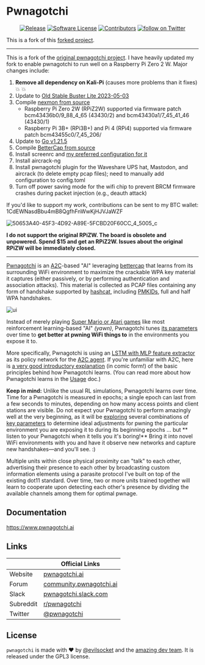 # Pwnagotchi

<p align="center">
    <a href="https://github.com/crs-k/pwnagotchi/releases/latest"><img alt="Release" src="https://img.shields.io/github/release/crs-k/pwnagotchi.svg?style=flat-square"></a>
    <a href="https://github.com/evilsocket/pwnagotchi/blob/master/LICENSE.md"><img alt="Software License" src="https://img.shields.io/badge/license-GPL3-brightgreen.svg?style=flat-square"></a>
    <a href="https://github.com/crs-k/graphs/contributors"><img alt="Contributors" src="https://img.shields.io/github/contributors/crs-k/pwnagotchi"/></a>
    <a href="https://twitter.com/intent/follow?screen_name=pwnagotchi"><img src="https://img.shields.io/twitter/follow/pwnagotchi?style=social&logo=twitter" alt="follow on Twitter"></a>
</p>

This is a fork of this [forked project](https://github.com/aluminum-ice/pwnagotchi).

---

This is a fork of the [original pwnagotchi project](https://github.com/evilsocket/pwnagotchi). I have heavily updated my fork to enable pwnagotchi to run well on a Raspberry Pi Zero 2 W. Major changes include:

1. **Remove all dependency on Kali-Pi** (causes more problems than it fixes) :boom: :boom:
2. Update to [Old Stable Buster Lite 2023-05-03](https://downloads.raspberrypi.org/raspios_oldstable_lite_armhf/images/raspios_oldstable_lite_armhf-2023-05-03/)
3. Compile [nexmon from source](https://github.com/seemoo-lab/nexmon)
    * Raspberry Pi Zero 2W (RPiZ2W) supported via firmware patch bcm43436b0/9_88_4_65 (43430/2) and bcm43430a1/7_45_41_46 (43430/1)
    * Raspberry Pi 3B+ (RPi3B+) and Pi 4 (RPi4) supported via firmware patch bcm43455c0/7_45_206/
4. Update to [Go v1.21.5](https://go.dev/dl/)
5. Compile [BetterCap from source](https://github.com/bettercap/bettercap)
6. Install screenrc and [my preferred configuration for it](https://github.com/aluminum-ice/screenrc)
7. Install aircrack-ng
8. Install pwnagotchi plugin for the Waveshare UPS hat, Mastodon, and aircrack (to delete empty pcap files); need to manually add configuration to config.toml
9. Turn off power saving mode for the wifi chip to prevent BRCM firmware crashes during packet injection (e.g., deauth attack)

If you'd like to support my work, contributions can be sent to my BTC wallet: 1CdEWNasdBbu4mB8QgfhFnWwKjHJVJaWZF

![50653A40-45F3-4D92-A89E-5FCBD20F60CC_4_5005_c](https://github.com/aluminum-ice/pwnagotchi/assets/12374267/04761c6e-f6a7-40b1-803f-6ee6e6bf2278)

**I do not support the original RPiZW. The board is obsolete and unpowered. Spend $15 and get an RPiZ2W. Issues about the original RPiZW will be immediately closed.**

---

[Pwnagotchi](https://pwnagotchi.ai/) is an [A2C](https://hackernoon.com/intuitive-rl-intro-to-advantage-actor-critic-a2c-4ff545978752)-based "AI" leveraging [bettercap](https://www.bettercap.org/) that learns from its surrounding WiFi environment to maximize the crackable WPA key material it captures (either passively, or by performing authentication and association attacks). This material is collected as PCAP files containing any form of handshake supported by [hashcat](https://hashcat.net/hashcat/), including [PMKIDs](https://www.evilsocket.net/2019/02/13/Pwning-WiFi-networks-with-bettercap-and-the-PMKID-client-less-attack/), 
full and half WPA handshakes.

![ui](https://i.imgur.com/X68GXrn.png)

Instead of merely playing [Super Mario or Atari games](https://becominghuman.ai/getting-mario-back-into-the-gym-setting-up-super-mario-bros-in-openais-gym-8e39a96c1e41?gi=c4b66c3d5ced) like most reinforcement learning-based "AI" *(yawn)*, Pwnagotchi tunes [its parameters](https://github.com/evilsocket/pwnagotchi/blob/master/pwnagotchi/defaults.toml) over time to **get better at pwning WiFi things to** in the environments you expose it to. 

More specifically, Pwnagotchi is using an [LSTM with MLP feature extractor](https://stable-baselines.readthedocs.io/en/master/modules/policies.html#stable_baselines.common.policies.MlpLstmPolicy) as its policy network for the [A2C agent](https://stable-baselines.readthedocs.io/en/master/modules/a2c.html). If you're unfamiliar with A2C, here is [a very good introductory explanation](https://hackernoon.com/intuitive-rl-intro-to-advantage-actor-critic-a2c-4ff545978752) (in comic form!) of the basic principles behind how Pwnagotchi learns. (You can read more about how Pwnagotchi learns in the [Usage](https://www.pwnagotchi.ai/usage/#training-the-ai) doc.)

**Keep in mind:** Unlike the usual RL simulations, Pwnagotchi learns over time. Time for a Pwnagotchi is measured in epochs; a single epoch can last from a few seconds to minutes, depending on how many access points and client stations are visible. Do not expect your Pwnagotchi to perform amazingly well at the very beginning, as it will be [exploring](https://hackernoon.com/intuitive-rl-intro-to-advantage-actor-critic-a2c-4ff545978752) several combinations of [key parameters](https://www.pwnagotchi.ai/usage/#training-the-ai) to determine ideal adjustments for pwning the particular environment you are exposing it to during its beginning epochs ... but ** listen to your Pwnagotchi when it tells you it's boring!** Bring it into novel WiFi environments with you and have it observe new networks and capture new handshakes—and you'll see. :)

Multiple units within close physical proximity can "talk" to each other, advertising their presence to each other by broadcasting custom information elements using a parasite protocol I've built on top of the existing dot11 standard. Over time, two or more units trained together will learn to cooperate upon detecting each other's presence by dividing the available channels among them for optimal pwnage.

## Documentation

https://www.pwnagotchi.ai

## Links

&nbsp; | Official Links
---------|-------
Website | [pwnagotchi.ai](https://pwnagotchi.ai/)
Forum | [community.pwnagotchi.ai](https://community.pwnagotchi.ai/)
Slack | [pwnagotchi.slack.com](https://invite.pwnagotchi.ai/)
Subreddit | [r/pwnagotchi](https://www.reddit.com/r/pwnagotchi/)
Twitter | [@pwnagotchi](https://twitter.com/pwnagotchi)

## License

`pwnagotchi` is made with ♥  by [@evilsocket](https://twitter.com/evilsocket) and the [amazing dev team](https://github.com/evilsocket/pwnagotchi/graphs/contributors). It is released under the GPL3 license.
